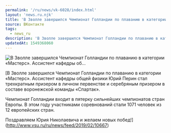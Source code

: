 ```yaml
---
permalink: '/ru/news/vk-6028/index.html'
layout: 'news.ru.njk'
title: 'В Зволле завершился Чемпионат Голландии по плаванию в категории «Мастерс». Ассистент кафедры об…'
source: ВКонтакте
tags:
  - news_ru
description: 'В Зволле завершился Чемпионат Голландии по плаванию в категории «Мастерс». Ассистент кафедры об…'
updatedAt: 1549368060
---
```

![В Зволле завершился Чемпионат Голландии по плаванию в категории «Мастерс». Ассистент кафедры об…](https://sun9-9.userapi.com/c846017/v846017209/193e35/4jSXT5OCtYo.jpg)

[В Зволле завершился Чемпионат Голландии по плаванию в категории «Мастерс». Ассистент кафедры общей физики Юрий Перин стал трехкратным призером в личном первенстве и серебряным призером в составе воронежской команды «Спартак». 
 
Чемпионат Голландии входит в пятерку сильнейших чемпионатов стран Европы. В этом году участниками соревнований стали 1071 человек из 12 европейских стран. 
 
Поздравляем Юрия Николаевича и желаем новых побед!](http://www.vsu.ru/ru/news/feed/2019/02/10667)

